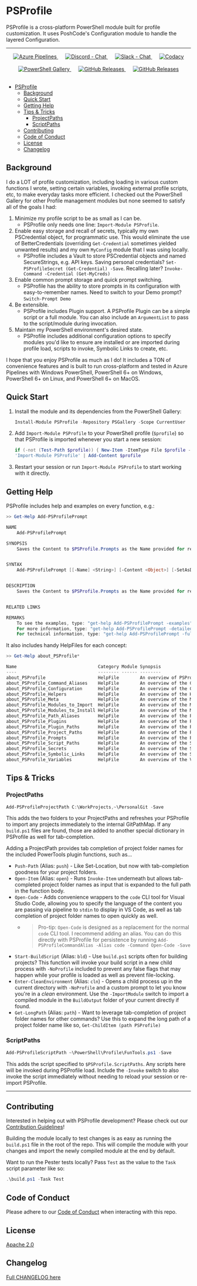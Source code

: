 # PSProfile

PSProfile is a cross-platform PowerShell module built for profile customization. It uses PoshCode's Configuration module to handle the layered Configuration.

***

<div align="center">
  <!-- Azure Pipelines -->
  <a href="https://dev.azure.com/scrthq/SCRT%20HQ/_build/latest?definitionId=8">
    <img src="https://dev.azure.com/scrthq/SCRT%20HQ/_apis/build/status/scrthq.PSProfile"
      alt="Azure Pipelines" title="Azure Pipelines" />
  </a>&nbsp;&nbsp;&nbsp;&nbsp;
  <!-- Discord -->
  <a href="https://discord.gg/G66zVG7">
    <img src="https://img.shields.io/discord/235574673155293194.svg?style=flat&label=Discord&logo=discord&color=purple"
      alt="Discord - Chat" title="Discord - Chat" />
  </a>&nbsp;&nbsp;&nbsp;&nbsp;
  <!-- Slack -->
  <a href="https://scrthq-slack-invite.herokuapp.com/">
    <img src="https://img.shields.io/badge/chat-on%20slack-orange.svg?style=flat&logo=slack"
      alt="Slack - Chat" title="Slack - Chat" />
  </a>&nbsp;&nbsp;&nbsp;&nbsp;
  <!-- Codacy -->
  <a href="https://www.codacy.com/app/scrthq/PSProfile?utm_source=github.com&amp;utm_medium=referral&amp;utm_content=scrthq/PSProfile&amp;utm_campaign=Badge_Grade">
    <img src="https://api.codacy.com/project/badge/Grade/7756b60eb1c64baab17770a3cf02faa9"
      alt="Codacy" title="Codacy" />
  </a>
  </br>
  </br>
  <!-- PS Gallery -->
  <a href="https://www.PowerShellGallery.com/packages/PSProfile">
    <img src="https://img.shields.io/powershellgallery/dt/PSProfile.svg?style=flat&logo=powershell&color=blue"
      alt="PowerShell Gallery" title="PowerShell Gallery" />
  </a>&nbsp;&nbsp;&nbsp;&nbsp;
  <!-- GitHub Releases -->
  <a href="https://github.com/scrthq/PSProfile/releases/latest">
    <img src="https://img.shields.io/github/downloads/scrthq/PSProfile/total.svg?logo=github&color=blue"
      alt="GitHub Releases" title="GitHub Releases" />
  </a>&nbsp;&nbsp;&nbsp;&nbsp;
  <!-- GitHub Releases -->
  <a href="https://github.com/scrthq/PSProfile/releases/latest">
    <img src="https://img.shields.io/github/release/scrthq/PSProfile.svg?label=version&logo=github"
      alt="GitHub Releases" title="GitHub Releases" />
  </a>
</div>
<br />

* [PSProfile](#psprofile)
  * [Background](#background)
  * [Quick Start](#quick-start)
  * [Getting Help](#getting-help)
  * [Tips & Tricks](#tips--tricks)
    * [ProjectPaths](#projectpaths)
    * [ScriptPaths](#scriptpaths)
  * [Contributing](#contributing)
  * [Code of Conduct](#code-of-conduct)
  * [License](#license)
  * [Changelog](#changelog)

## Background

I do a LOT of profile customization, including loading in various custom functions I wrote, setting certain variables, invoking external profile scripts, etc, to make everyday tasks more efficient. I checked out the PowerShell Gallery for other Profile management modules but none seemed to satisfy all of the goals I had:

1. Minimize my profile script to be as small as I can be.
   * PSProfile only needs one line: `Import-Module PSProfile`.
2. Enable easy storage and recall of secrets, typically my own PSCredential object, for programmatic use. This would eliminate the use of BetterCredentials (overriding `Get-Credential` sometimes yielded unwanted results) and my own `MyConfig` module that I was using locally.
   * PSProfile includes a Vault to store PSCredential objects and named SecureStrings, e.g. API keys. Saving personal credentials? `Set-PSProfileSecret (Get-Credential) -Save`. Recalling later? `Invoke-Command -Credential (Get-MyCreds)`
3. Enable common prompt storage and quick prompt switching.
   * PSProfile has the ability to store prompts in its configuration with easy-to-remember names. Need to switch to your Demo prompt? `Switch-Prompt Demo`
4. Be extensible.
   * PSProfile includes Plugin support. A PSProfile Plugin can be a simple script or a full module. You can also include an `ArgumentList` to pass to the script/module during invocation.
5. Maintain my PowerShell environment's desired state.
   * PSProfile includes additional configuration options to specify modules you'd like to ensure are installed or are imported during profile load, scripts to invoke, Symbolic Links to create, etc.

I hope that you enjoy PSProfile as much as I do! It includes a TON of convenience features and is built to run cross-platform and tested in Azure Pipelines with Windows PowerShell, PowerShell 6+ on Windows, PowerShell 6+ on Linux, and PowerShell 6+ on MacOS.

## Quick Start

1. Install the module and its dependencies from the PowerShell Gallery:

    ```powershell
    Install-Module PSProfile -Repository PSGallery -Scope CurrentUser
    ```
2. Add `Import-Module PSProfile` to your PowerShell profile (`$profile`) so that PSProfile is imported whenever you start a new session:

    ```powershell
    if (-not (Test-Path $profile)) { New-Item -ItemType File $profile -Force }
    'Import-Module PSProfile' | Add-Content $profile
    ```
3. Restart your session or run `Import-Module PSProfile` to start working with it directly.

## Getting Help

PSProfile includes help and examples on every function, e.g.:

```powershell
>> Get-Help Add-PSProfilePrompt

NAME
    Add-PSProfilePrompt

SYNOPSIS
    Saves the Content to $PSProfile.Prompts as the Name provided for recall later.


SYNTAX
    Add-PSProfilePrompt [[-Name] <String>] [-Content <Object>] [-SetAsDefault] [<CommonParameters>]


DESCRIPTION
    Saves the Content to $PSProfile.Prompts as the Name provided for recall later.


RELATED LINKS

REMARKS
    To see the examples, type: "get-help Add-PSProfilePrompt -examples".
    For more information, type: "get-help Add-PSProfilePrompt -detailed".
    For technical information, type: "get-help Add-PSProfilePrompt -full"
```

It also includes handy HelpFiles for each concept:

```powershell
>> Get-Help about_PSProfile*

Name                               Category Module Synopsis
----                               -------- ------ --------
about_PSProfile                    HelpFile        An overview of PSProfile module and its various components and concepts.
about_PSProfile_Command_Aliases    HelpFile        An overview of the Command Alias concept in PSProfile.
about_PSProfile_Configuration      HelpFile        An overview of the Configuration functions in PSProfile.
about_PSProfile_Helpers            HelpFile        An overview of the Helper functions in PSProfile.
about_PSProfile_Meta               HelpFile        An overview of the Meta functions in PSProfile.
about_PSProfile_Modules_to_Import  HelpFile        An overview of the Modules to Import concept in PSProfile.
about_PSProfile_Modules_to_Install HelpFile        An overview of the Modules to Install concept in PSProfile.
about_PSProfile_Path_Aliases       HelpFile        An overview of the Path Alias concept in PSProfile.
about_PSProfile_Plugins            HelpFile        An overview of the Plugins concept in PSProfile.
about_PSProfile_Plugin_Paths       HelpFile        An overview of the Plugin Paths concept in PSProfile.
about_PSProfile_Project_Paths      HelpFile        An overview of the Project Paths concept in PSProfile.
about_PSProfile_Prompts            HelpFile        An overview of the Prompts concept in PSProfile.
about_PSProfile_Script_Paths       HelpFile        An overview of the Script Paths concept in PSProfile.
about_PSProfile_Secrets            HelpFile        An overview of the Secrets concept in PSProfile.
about_PSProfile_Symbolic_Links     HelpFile        An overview of the Symbolic Link concept in PSProfile.
about_PSProfile_Variables          HelpFile        An overview of the Variables concept in PSProfile.
```

## Tips & Tricks

### ProjectPaths

```powershell
Add-PSProfileProjectPath C:\WorkProjects,~\PersonalGit -Save
```

This adds the two folders to your ProjectPaths and refreshes your PSProfile to import any projects immediately to the internal GitPathMap. If any `build.ps1` files are found, those are added to another special dictionary in PSProfile as well for tab-completion.

Adding a ProjectPath provides tab completion of project folder names for the included PowerTools plugin functions, such as...

 * `Push-Path` (Alias: `push`) - Like Set-Location, but now with tab-completion goodness for your project folders.
 * `Open-Item` (Alias: `open`) - Runs `Invoke-Item` underneath but allows tab-completed project folder names as input that is expanded to the full path in the function body.
 * `Open-Code` - Adds convenience wrappers to the `code` CLI tool for Visual Studio Code, allowing you to specify the language of the content you are passing via pipeline to `stdin` to display in VS Code, as well as tab completion of project folder names to open quickly as well.
   * > Pro-tip: `Open-Code` is designed as a replacement for the normal `code` CLI tool. I recommend adding an alias. You can do this directly with PSProfile for persistence by running `Add-PSProfileCommandAlias -Alias code -Command Open-Code -Save`
 * `Start-BuildScript` (Alias: `bld`) - Use `build.ps1` scripts often for building projects? This function will invoke your build script in a new child process with `-NoProfile` included to prevent any false flags that may happen while your profile is loaded as well as prevent file-locking.
 * `Enter-CleanEnvironment` (Alias: `cln`) - Opens a child process up in the current directory with `-NoProfile` and a custom prompt to let you know you're in a _clean_ environment. Use the `-ImportModule` switch to import a compiled module in the `BuildOutput` folder of your current directly if found.
 * `Get-LongPath` (Alias: `path`) - Want to leverage tab-completion of project folder names for other commands? Use this to expand the long path of a project folder name like so, `Get-ChildItem (path PSProfile)`

### ScriptPaths

```powershell
Add-PSProfileScriptPath ~\PowerShell\Profile\FunTools.ps1 -Save
```

This adds the script specified to `$PSProfile.ScriptPaths`. Any scripts here will be invoked during PSProfile load. Include the `-Invoke` switch to also invoke the script immediately without needing to reload your session or re-import PSProfile.

***

## Contributing

Interested in helping out with PSProfile development? Please check out our [Contribution Guidelines](https://github.com/scrthq/PSProfile/blob/master/CONTRIBUTING.md)!

Building the module locally to test changes is as easy as running the `build.ps1` file in the root of the repo. This will compile the module with your changes and import the newly compiled module at the end by default.

Want to run the Pester tests locally? Pass `Test` as the value to the `Task` script parameter like so:

```powershell
.\build.ps1 -Task Test
```

## Code of Conduct

Please adhere to our [Code of Conduct](https://github.com/scrthq/PSProfile/blob/master/CODE_OF_CONDUCT.md) when interacting with this repo.

## License

[Apache 2.0](https://tldrlegal.com/license/apache-license-2.0-(apache-2.0))

## Changelog

[Full CHANGELOG here](https://github.com/scrthq/PSProfile/blob/master/CHANGELOG.md)
